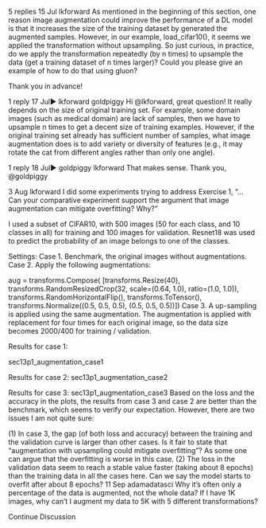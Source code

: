 

<!--
 * @version:
 * @Author:  StevenJokes https://github.com/StevenJokes
 * @Date: 2020-09-13 20:13:56
 * @LastEditors:  StevenJokes https://github.com/StevenJokes
 * @LastEditTime: 2020-09-13 20:14:00
 * @Description:http://preview.d2l.ai/d2l-en/master/chapter_computer-vision/image-augmentation.html
 * @TODO::
 * @Reference:
-->
5 replies
15 Jul
lkforward
As mentioned in the beginning of this section, one reason image augmentation could improve the performance of a DL model is that it increases the size of the training dataset by generated the augmented samples. However, in our example, load_cifar10(), it seems we applied the transformation without upsampling. So just curious, in practice, do we apply the transformation repeatedly (by n times) to upsample the data (get a training dataset of n times larger)? Could you please give an example of how to do that using gluon?

Thank you in advance!

1 reply
17 Jul▶ lkforward
goldpiggy
Hi @lkforward, great question! It really depends on the size of original training set. For example, some domain images (such as medical domain) are lack of samples, then we have to upsample n times to get a decent size of training examples. However, if the original training set already has sufficient number of samples, what image augmentation does is to add variety or diversity of features (e.g., it may rotate the cat from different angles rather than only one angle).

1 reply
18 Jul▶ goldpiggy
lkforward
That makes sense. Thank you, @goldpiggy

3 Aug
lkforward
I did some experiments trying to address Exercise 1, “… Can your comparative experiment support the argument that image augmentation can mitigate overfitting? Why?”

I used a subset of CIFAR10, with 500 images (50 for each class, and 10 classes in all) for training and 100 images for validation. Resnet18 was used to predict the probability of an image belongs to one of the classes.

Settings:
Case 1. Benchmark, the original images without augmentations.
Case 2. Apply the following augmentations:

   aug = transforms.Compose(
    [transforms.Resize(40),
     transforms.RandomResizedCrop(32, scale=(0.64, 1.0), ratio=(1.0, 1.0)),
     transforms.RandomHorizontalFlip(),
     transforms.ToTensor(),
     transforms.Normalize((0.5, 0.5, 0.5), (0.5, 0.5, 0.5))])
Case 3. A up-sampling is applied using the same augmentation. The augmentation is applied with replacement for four times for each original image, so the data size becomes 2000/400 for training / validation.

Results for case 1:

sec13p1_augmentation_case1

Results for case 2:
sec13p1_augmentation_case2

Results for case 3:
sec13p1_augmentation_case3
Based on the loss and the accuracy in the plots, the results from case 3 and case 2 are better than the benchmark, which seems to verify our expectation. However, there are two issues I am not quite sure:

(1) In case 3, the gap (of both loss and accuracy) between the training and the validation curve is larger than other cases. Is it fair to state that “augmentation with upsampling could mitigate overfitting”? As some one can argue that the overfitting is worse in this case.
(2) The loss in the validation data seem to reach a stable value faster (taking about 8 epochs) than the training data in all the cases here. Can we say the model starts to overfit after about 8 epochs?
11 Sep
adamadatasci
Why it’s often only a percentage of the data is augmented, not the whole data? If I have 1K images, why can’t I augment my data to 5K with 5 different transformations?

Continue Discussion
